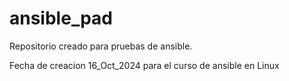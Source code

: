 # ansible_pad
Repositorio creado para pruebas de ansible. 

Fecha de creacion 16_Oct_2024 para el curso de ansible en Linux
